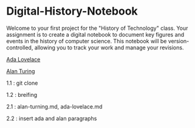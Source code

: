 # Digital-History-Notebook

Welcome to your first project for the "History of Technology" class. Your assignment is to create a digital notebook to document key figures and events in the history of computer science. This notebook will be version-controlled, allowing you to track your work and manage your revisions.

[Ada Lovelace](ada-lovelace.md)

[Alan Turing](alan-turing.md)


1.1 : git clone

1.2 : breifing

2.1 : alan-turning.md, ada-lovelace.md

2.2 : insert ada and alan paragraphs

